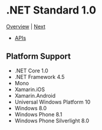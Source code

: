 # .NET Standard 1.0

[Overview](../versions.md) | [Next](netstandard1.1.md)

* [APIs](netstandard1.0_ref.md)

## Platform Support

* .NET Core 1.0
* .NET Framework 4.5
* Mono
* Xamarin.iOS
* Xamarin.Android
* Universal Windows Platform 10
* Windows 8.0
* Windows Phone 8.1
* Windows Phone Silverlight 8.0
